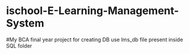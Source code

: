 # ischool-E-Learning-Management-System
#My BCA final year project
for creating DB use lms_db file present inside SQL folder

